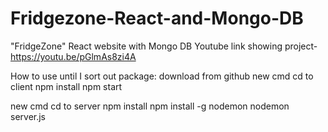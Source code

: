 # Fridgezone-React-and-Mongo-DB
"FridgeZone" React website with Mongo DB
Youtube link showing project- https://youtu.be/pGlmAs8zi4A

How to use until I sort out package:
download from github
new cmd
cd to client
npm install
npm start

new cmd
cd to server
npm install
npm install -g nodemon
nodemon server.js
